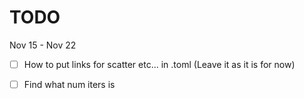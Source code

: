 # TODO

Nov 15 - Nov 22
- [ ] How to put links for scatter etc... in .toml (Leave it as it is for now)

- [ ] Find what num iters is